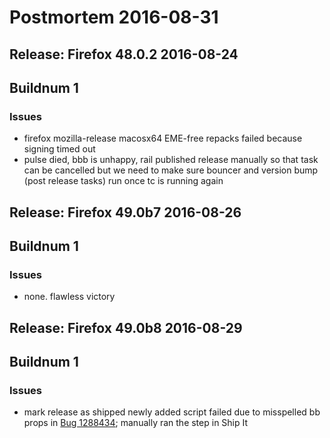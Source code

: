 # Postmortem 2016-08-31

## Release: Firefox 48.0.2 2016-08-24

## Buildnum 1
### Issues
- firefox mozilla-release macosx64 EME-free repacks failed because signing timed out
- pulse died, bbb is unhappy, rail published release manually so that task can be cancelled but we need to make sure bouncer and version bump (post release tasks) run once tc is running again

## Release: Firefox 49.0b7 2016-08-26

## Buildnum 1
### Issues
- none. flawless victory

## Release: Firefox 49.0b8 2016-08-29

## Buildnum 1
### Issues
- mark release as shipped newly added script failed due to misspelled bb props in [Bug 1288434](https://bugzil.la/1288434); manually ran the step in Ship It

